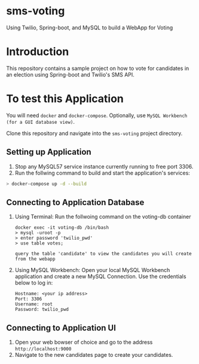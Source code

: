 # sms-voting

Using Twilio, Spring-boot, and MySQL to build a WebApp for Voting

# Introduction

This repository contains a sample project on how to vote for candidates in an election using Spring-boot and Twilio's SMS API.


# To test this Application

You will need `docker` and `docker-compose`. Optionally, use `MySQL Workbench (for a GUI database view)`.

Clone this repository and navigate into the `sms-voting` project directory.


## Setting up Application

1. Stop any MySQL57 service instance currently running to free port 3306.
2. Run the follwing command to build and start the application's services:
```bash
> docker-compose up -d --build
```

## Connecting to Application Database
1. Using Terminal:
   Run the follwoing command on the voting-db container
    ```
    docker exec -it voting-db /bin/bash
    > mysql -uroot -p
    > enter password 'twilio_pwd'
    > use table votes;
    
    query the table 'candidate' to view the candidates you will create from the webapp
    ```
    
2. Using MySQL Workbench:
   Open your local MySQL Workbench application and create a new MySQL Connection.
   Use the credentials below to log in:

    ```
    Hostname: <your ip address>
    Port: 3306
    Username: root
    Password: twilio_pwd
    ```

## Connecting to Application UI
1. Open your web bowser of choice and go to the address `http://localhost:9000`
2. Navigate to the new candidates page to create your candidates.
